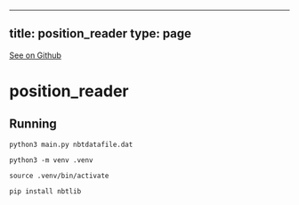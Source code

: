 
---
title: position_reader
type: page
---

[See on Github](https://github.com/jakeroggenbuck/position_reader/)

# position_reader

## Running
```
python3 main.py nbtdatafile.dat

python3 -m venv .venv

source .venv/bin/activate

pip install nbtlib
```
